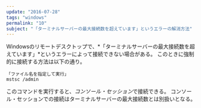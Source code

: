 ```yaml
---
update: "2016-07-28"
tags: "windows"
permalink: "10"
subject: "「ターミナルサーバーの最大接続数を超えています」というエラーの解消方法"
---
```


Windowsのリモートデスクトップで、*「ターミナルサーバーの最大接続数を超えています」*というエラーによって接続できない場合がある。
このときに強制的に接続する方法は以下の通り。

```
「ファイル名を指定して実行」
mstsc /admin
```

このコマンドを実行すると、*コンソール・セッション*で接続できる。
コンソール・セッションでの接続はターミナルサーバーの最大接続数とは別扱いとなる。
